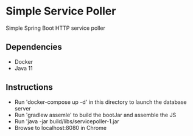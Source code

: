 # Simple Service Poller
Simple Spring Boot HTTP service poller

## Dependencies
* Docker
* Java 11

## Instructions
* Run 'docker-compose up -d' in this directory to launch the database server
* Run 'gradlew assemle' to build the bootJar and assemble the JS
* Run 'java -jar build/libs/servicepoller-1.jar
* Browse to localhost:8080 in Chrome